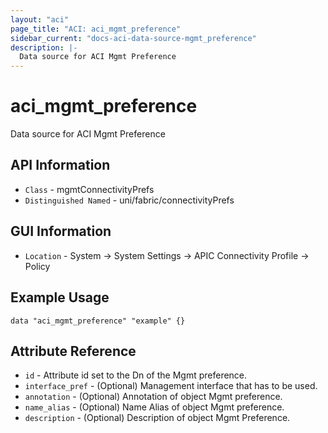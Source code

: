 ```yaml
---
layout: "aci"
page_title: "ACI: aci_mgmt_preference"
sidebar_current: "docs-aci-data-source-mgmt_preference"
description: |-
  Data source for ACI Mgmt Preference
---
```


# aci_mgmt_preference #
Data source for ACI Mgmt Preference

## API Information ##
* `Class` - mgmtConnectivityPrefs
* `Distinguished Named` - uni/fabric/connectivityPrefs

## GUI Information ##
* `Location` - System -> System Settings -> APIC Connectivity Profile -> Policy

## Example Usage ##

```hcl
data "aci_mgmt_preference" "example" {}
```

## Attribute Reference ##
* `id` - Attribute id set to the Dn of the Mgmt preference.
* `interface_pref` - (Optional) Management interface that has to be used.
* `annotation` - (Optional) Annotation of object Mgmt preference.
* `name_alias` - (Optional) Name Alias of object Mgmt preference.
* `description` - (Optional) Description of object Mgmt Preference.
